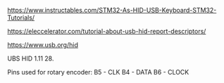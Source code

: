 https://www.instructables.com/STM32-As-HID-USB-Keyboard-STM32-Tutorials/

https://eleccelerator.com/tutorial-about-usb-hid-report-descriptors/

https://www.usb.org/hid

UBS HID 1.11 28.

Pins used for rotary encoder:
B5 - CLK
B4 - DATA
B6 - CLOCK
